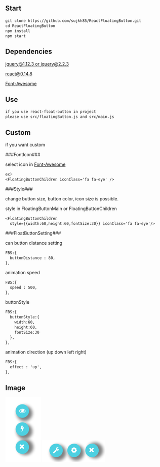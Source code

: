Start
----------
    git clone https://github.com/sujkh85/ReactFloatingButton.git
    cd ReactFloatingButton
    npm install
    npm start


Dependencies
----------
[jquery@1.12.3 or jquery@2.2.3](https://jquery.com/)

[react@0.14.8](https://facebook.github.io/react/index.html)

[Font-Awesome](https://fortawesome.github.io/Font-Awesome)

Use
-----------
    if you use react-float-button in project
    please use src/floatingButton.js and src/main.js

Custom
---------
if you want custom

###FontIcon###

select icon in [Font-Awesome](https://fortawesome.github.io/Font-Awesome/icons/)

    ex)
    <FloatingButtonChildren iconClass='fa fa-eye' />


###Style###

change button size, button color, icon size is possible.

style in FloatingButtonMain or FloatingButtonChildren

    <FloatingButtonChildren
      style={{width:60,height:60,fontSize:30}} iconClass='fa fa-eye'/>

###FloatButtonSetting###

can button distance setting

    FBS:{
      buttonDistance : 80,  
    },

animation speed

    FBS:{
      speed : 500,  
    },

buttonStyle

    FBS:{
      buttonStyle:{
        width:60,
        height:60,
        fontSize:30
      },
    },

animation direction  (up down left right)

    FBS:{
      effect : 'up',  
    },

Image
-----
![img](https://github.com/sujkh85/ReactFloatButton/blob/master/demo.png?raw=true)
![img2](https://github.com/sujkh85/ReactFloatButton/blob/master/demo2.png?raw=true)
